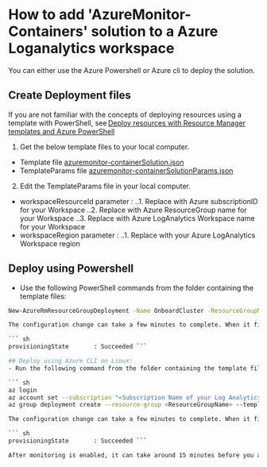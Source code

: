 # How to add 'AzureMonitor-Containers' solution to a Azure Loganalytics workspace

You can either use the Azure Powershell or Azure cli to deploy the solution.

## Create Deployment files 
If you are not familiar with the concepts of deploying resources using a template with PowerShell, see [Deploy resources with Resource Manager templates and Azure PowerShell](https://review.docs.microsoft.com/en-us/azure/azure-resource-manager/resource-group-template-deploy)

1.  Get the below template files to your local computer.
 - Template file [azuremonitor-containerSolution.json](https://github.com/Microsoft/OMS-docker/blob/ci_feature_prod/docs/templates/azuremonitor-containerSolution.json)
 - TemplateParams file [azuremonitor-containerSolutionParams.json](https://github.com/Microsoft/OMS-docker/blob/ci_feature_prod/docs/templates/azuremonitor-containerSolutionParams.json)
2. Edit the TemplateParams file in your local computer.
 * workspaceResourceId parameter :
 ..1. Replace <SubscriptionId> with Azure subscriptionID for your Workspace
 ..2. Replace <ResourceGroup> with Azure ResourceGroup name for your Workspace
 ..3. Replace <workspaceName> with Azure LogAnalytics Workspace name for your Workspace
 * workspaceRegion parameter :
 ..1. Replace <eastus> with your Azure LogAnalytics Workspace region

## Deploy using Powershell
- Use the following PowerShell commands from the folder containing the template files:

``` sh 
New-AzureRmResourceGroupDeployment -Name OnboardCluster -ResourceGroupName ClusterResourceGroupName -TemplateFile .\azuremonitor-containerSolution.json -TemplateParameterFile .\azuremonitor-containerSolutionParams.json ```

The configuration change can take a few minutes to complete. When it finishes, you see a message similar to the following that includes the result:

``` sh
provisioningState       : Succeeded ```

## Deploy using Azure CLI on Linux:
- Run the following command from the folder containing the template files:

``` sh 
az login
az account set --subscription "<Subscription Name of your Log Analytics Workspace>"
az group deployment create --resource-group <ResourceGroupName> --template-file ./existingClusterOnboarding.json --parameters @./existingClusterParam.json ```

The configuration change can take a few minutes to complete. When it finishes, you see a message similar to the following that includes the result:

``` sh
provisioningState       : Succeeded ```

After monitoring is enabled, it can take around 15 minutes before you are able to see operational data for the cluster.